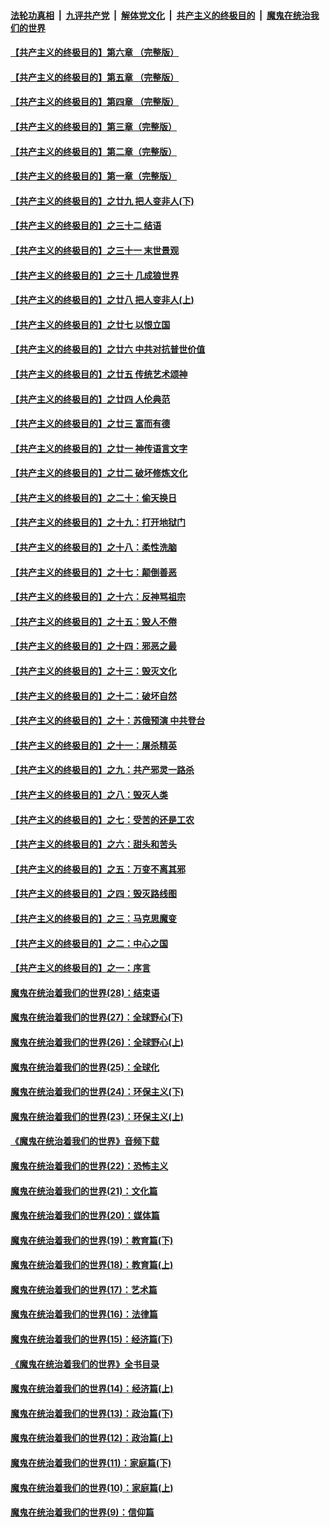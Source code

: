 

####  [法轮功真相](../../../../basic/blob/master/README.md?t=06040301) &nbsp;|&nbsp; [九评共产党](../../../../9ping.md/blob/master/README.md?t=06040301) &nbsp;|&nbsp; [解体党文化](../../../../jtdwh.md/blob/master/README.md?t=06040301)  &nbsp;|&nbsp; [共产主义的终极目的](../../../../gczydzjmd.md/blob/master/README.md?t=06040301) &nbsp;|&nbsp; [魔鬼在统治我们的世界](../../../../mgztzwmdsj.md/blob/master/README.md?t=06040301) 

#### [【共产主义的终极目的】第六章 （完整版）](../pages/nsc422/n11428913.md?t=06040301) 

#### [【共产主义的终极目的】第五章 （完整版）](../pages/nsc422/n11428912.md?t=06040301) 

#### [【共产主义的终极目的】第四章 （完整版）](../pages/nsc422/n11428907.md?t=06040301) 

#### [【共产主义的终极目的】第三章（完整版）](../pages/nsc422/n11428848.md?t=06040301) 

#### [【共产主义的终极目的】第二章（完整版）](../pages/nsc422/n11428831.md?t=06040301) 

#### [【共产主义的终极目的】第一章（完整版）](../pages/nsc422/n11417651.md?t=06040301) 

#### [【共产主义的终极目的】之廿九 把人变非人(下)](../pages/nsc422/n11344140.md?t=06040301) 

#### [【共产主义的终极目的】之三十二 结语](../pages/nsc422/n11360535.md?t=06040301) 

#### [【共产主义的终极目的】之三十一 末世景观](../pages/nsc422/n11351129.md?t=06040301) 

#### [【共产主义的终极目的】之三十 几成狼世界](../pages/nsc422/n11348280.md?t=06040301) 

#### [【共产主义的终极目的】之廿八 把人变非人(上)](../pages/nsc422/n11340492.md?t=06040301) 

#### [【共产主义的终极目的】之廿七 以恨立国](../pages/nsc422/n11336944.md?t=06040301) 

#### [【共产主义的终极目的】之廿六 中共对抗普世价值](../pages/nsc422/n11324785.md?t=06040301) 

#### [【共产主义的终极目的】之廿五 传统艺术颂神](../pages/nsc422/n11296396.md?t=06040301) 

#### [【共产主义的终极目的】之廿四 人伦典范](../pages/nsc422/n11296397.md?t=06040301) 

#### [【共产主义的终极目的】之廿三 富而有德](../pages/nsc422/n11283598.md?t=06040301) 

#### [【共产主义的终极目的】之廿一 神传语言文字](../pages/nsc422/n11263265.md?t=06040301) 

#### [【共产主义的终极目的】之廿二 破坏修炼文化](../pages/nsc422/n11245728.md?t=06040301) 

#### [【共产主义的终极目的】之二十：偷天换日](../pages/nsc422/n11238846.md?t=06040301) 

#### [【共产主义的终极目的】之十九：打开地狱门](../pages/nsc422/n11206376.md?t=06040301) 

#### [【共产主义的终极目的】之十八：柔性洗脑](../pages/nsc422/n11199994.md?t=06040301) 

#### [【共产主义的终极目的】之十七：颠倒善恶](../pages/nsc422/n11179782.md?t=06040301) 

#### [【共产主义的终极目的】之十六：反神骂祖宗](../pages/nsc422/n11166798.md?t=06040301) 

#### [【共产主义的终极目的】之十五：毁人不倦](../pages/nsc422/n11166792.md?t=06040301) 

#### [【共产主义的终极目的】之十四：邪恶之最](../pages/nsc422/n11150249.md?t=06040301) 

#### [【共产主义的终极目的】之十三：毁灭文化](../pages/nsc422/n11135227.md?t=06040301) 

#### [【共产主义的终极目的】之十二：破坏自然](../pages/nsc422/n11135214.md?t=06040301) 

#### [【共产主义的终极目的】之十：苏俄预演 中共登台](../pages/nsc422/n11118424.md?t=06040301) 

#### [【共产主义的终极目的】之十一：屠杀精英](../pages/nsc422/n11118442.md?t=06040301) 

#### [【共产主义的终极目的】之九：共产邪灵一路杀](../pages/nsc422/n11114139.md?t=06040301) 

#### [【共产主义的终极目的】之八：毁灭人类](../pages/nsc422/n11108503.md?t=06040301) 

#### [【共产主义的终极目的】之七：受苦的还是工农](../pages/nsc422/n11101809.md?t=06040301) 

#### [【共产主义的终极目的】之六：甜头和苦头](../pages/nsc422/n11096971.md?t=06040301) 

#### [【共产主义的终极目的】之五：万变不离其邪](../pages/nsc422/n11091285.md?t=06040301) 

#### [【共产主义的终极目的】之四：毁灭路线图](../pages/nsc422/n11086284.md?t=06040301) 

#### [【共产主义的终极目的】之三：马克思魔变](../pages/nsc422/n11061941.md?t=06040301) 

#### [【共产主义的终极目的】之二：中心之国](../pages/nsc422/n11047728.md?t=06040301) 

#### [【共产主义的终极目的】之一：序言](../pages/nsc422/n11086077.md?t=06040301) 

#### [魔鬼在统治着我们的世界(28)：结束语](../pages/nsc422/n10936246.md?t=06040301) 

#### [魔鬼在统治着我们的世界(27)：全球野心(下)](../pages/nsc422/n10928319.md?t=06040301) 

#### [魔鬼在统治着我们的世界(26)：全球野心(上)](../pages/nsc422/n10900318.md?t=06040301) 

#### [魔鬼在统治着我们的世界(25)：全球化](../pages/nsc422/n10788205.md?t=06040301) 

#### [魔鬼在统治着我们的世界(24)：环保主义(下)](../pages/nsc422/n10695307.md?t=06040301) 

#### [魔鬼在统治着我们的世界(23)：环保主义(上)](../pages/nsc422/n10688613.md?t=06040301) 

#### [《魔鬼在统治着我们的世界》音频下载](../pages/nsc422/n10635553.md?t=06040301) 

#### [魔鬼在统治着我们的世界(22)：恐怖主义](../pages/nsc422/n10614727.md?t=06040301) 

#### [魔鬼在统治着我们的世界(21)：文化篇](../pages/nsc422/n10597706.md?t=06040301) 

#### [魔鬼在统治着我们的世界(20)：媒体篇](../pages/nsc422/n10586579.md?t=06040301) 

#### [魔鬼在统治着我们的世界(19)：教育篇(下)](../pages/nsc422/n10564808.md?t=06040301) 

#### [魔鬼在统治着我们的世界(18)：教育篇(上)](../pages/nsc422/n10526970.md?t=06040301) 

#### [魔鬼在统治着我们的世界(17)：艺术篇](../pages/nsc422/n10499093.md?t=06040301) 

#### [魔鬼在统治着我们的世界(16)：法律篇](../pages/nsc422/n10485969.md?t=06040301) 

#### [魔鬼在统治着我们的世界(15)：经济篇(下)](../pages/nsc422/n10469975.md?t=06040301) 

#### [《魔鬼在统治着我们的世界》全书目录](../pages/nsc422/n10464261.md?t=06040301) 

#### [魔鬼在统治着我们的世界(14)：经济篇(上)](../pages/nsc422/n10457370.md?t=06040301) 

#### [魔鬼在统治着我们的世界(13)：政治篇(下)](../pages/nsc422/n10448270.md?t=06040301) 

#### [魔鬼在统治着我们的世界(12)：政治篇(上)](../pages/nsc422/n10444576.md?t=06040301) 

#### [魔鬼在统治着我们的世界(11)：家庭篇(下)](../pages/nsc422/n10440961.md?t=06040301) 

#### [魔鬼在统治着我们的世界(10)：家庭篇(上)](../pages/nsc422/n10435448.md?t=06040301) 

#### [魔鬼在统治着我们的世界(9)：信仰篇](../pages/nsc422/n10432159.md?t=06040301) 

